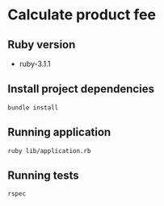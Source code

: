 # Calculate product fee

## Ruby version
- ruby-3.1.1

## Install project dependencies

```
bundle install
```

## Running application

```
ruby lib/application.rb
```

## Running tests

```
rspec
```
